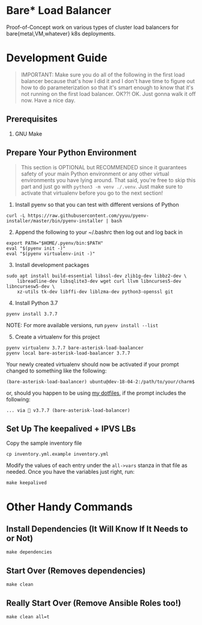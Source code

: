 # Bare\* Load Balancer

Proof-of-Concept work on various types of cluster load balancers
for bare{metal,VM,whatever} k8s deployments.


# Development Guide


> IMPORTANT: Make sure you do all of the following in the first load balancer
>            because that's how I did it and I don't have time to figure out how
>            to do parameterization so that it's smart enough to know that it's
>            not running on the first load balancer. OK??! OK. Just gonna walk it
>            off now. Have a nice day.


## Prerequisites

1. GNU Make


## Prepare Your Python Environment

> This section is OPTIONAL but RECOMMENDED since it guarantees safety of your main
> Python environment or any other virtual environments you have lying around. That
> said, you're free to skip this part and just go with `python3 -m venv ./.venv`.
> Just make sure to activate that virtualenv before you go to the next section!

1. Install pyenv so that you can test with different versions of Python

```
curl -L https://raw.githubusercontent.com/yyuu/pyenv-installer/master/bin/pyenv-installer | bash
```

2. Append the following to your ~/.bashrc then log out and log back in

```
export PATH="$HOME/.pyenv/bin:$PATH"
eval "$(pyenv init -)"
eval "$(pyenv virtualenv-init -)"
```

3. Install development packages

```
sudo apt install build-essential libssl-dev zlib1g-dev libbz2-dev \
    libreadline-dev libsqlite3-dev wget curl llvm libncurses5-dev libncursesw5-dev \
    xz-utils tk-dev libffi-dev liblzma-dev python3-openssl git
```

4. Install Python 3.7

```
pyenv install 3.7.7
```

NOTE: For more available versions, run `pyenv install --list`

5. Create a virtualenv for this project

```
pyenv virtualenv 3.7.7 bare-asterisk-load-baalancer
pyenv local bare-asterisk-load-baalancer 3.7.7
```

Your newly created virtualenv should now be activated if your prompt changed
to something like the following:

```
(bare-asterisk-load-baalancer) ubuntu@dev-18-04-2:/path/to/your/charm$
```

or, should you happen to be using [my dotfiles](https://dotfiles.relaxdiego.com),
if the prompt includes the following:

```
... via 🐍 v3.7.7 (bare-asterisk-load-balancer)
```

## Set Up The keepalived + IPVS LBs

Copy the sample inventory file

```
cp inventory.yml.example inventory.yml
```

Modify the values of each entry under the `all->vars` stanza in that file as needed.
Once you have the variables just right, run:

```
make keepalived
```

# Other Handy Commands

## Install Dependencies (It Will Know If It Needs to or Not)

```
make dependencies
```


## Start Over (Removes dependencies)

```
make clean
```


## Really Start Over (Remove Ansible Roles too!)

```
make clean all=t
```
